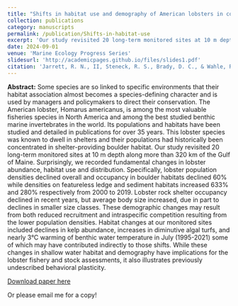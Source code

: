 ```yaml
---
title: "Shifts in habitat use and demography of American lobsters in coastal Maine over the past quarter century"
collection: publications
category: manuscripts
permalink: /publication/Shifts-in-habitat-use
excerpt: 'Our study revisited 20 long-term monitored sites at 10 m depth along more than 320 km of the Gulf of Maine. Surprisingly, we recorded fundamental changes in lobster abundance, habitat use...'
date: 2024-09-01
venue: 'Marine Ecology Progress Series'
slidesurl: 'http://academicpages.github.io/files/slides1.pdf'
citation: 'Jarrett, R. N., II, Steneck, R. S., Brady, D. C., & Wahle, R. A. (In press). Shifts in habitat, habitat use, and demography of American lobsters in coastal Maine over the past quarter century. <i>Marine Ecology Progress Series</i>.'
---
```


<b>Abstract:</b>
Some species are so linked to specific environments that their habitat association almost becomes a species-defining character and is used by managers and policymakers to direct their conservation. The American lobster, Homarus americanus, is among the most valuable fisheries species in North America and among the best studied benthic marine invertebrates in the world. Its populations and habitats have been studied and detailed in publications for over 35 years. This lobster species was known to dwell in shelters and their populations had historically been concentrated in shelter-providing boulder habitat. Our study revisited 20 long-term monitored sites at 10 m depth along more than 320 km of the Gulf of Maine. Surprisingly, we recorded fundamental changes in lobster abundance, habitat use and distribution. Specifically, lobster population densities declined overall and occupancy in boulder habitats declined 60% while densities on featureless ledge and sediment habitats increased 633% and 280% respectively from 2000 to 2019. Lobster rock shelter occupancy declined in recent years, but average body size increased, due in part to declines in smaller size classes. These demographic changes may result from both reduced recruitment and intraspecific competition resulting from the lower population densities. Habitat changes at our monitored sites included declines in kelp abundance, increases in diminutive algal turfs, and nearly 3°C warming of benthic water temperature in July (1995-2021) some of which may have contributed indirectly to those shifts. While these changes in shallow water habitat and demography have implications for the lobster fishery and stock assessments, it also illustrates previously undescribed behavioral plasticity.

[Download paper here](https://www.int-res.com/abstracts/meps/v746/p87-98/)

Or please email me for a copy!
